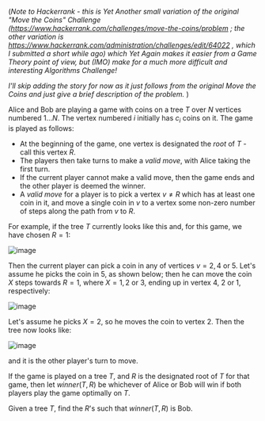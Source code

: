 (*Note to Hackerrank - this is Yet Another small variation of the original "Move the Coins" Challenge (https://www.hackerrank.com/challenges/move-the-coins/problem ; the other variation is https://www.hackerrank.com/administration/challenges/edit/64022 , which I submitted a short while ago) which Yet Again makes it easier from a Game Theory point of view, but (IMO) make for a much more difficult and interesting Algorithms Challenge!*

*I'll skip adding the story for now as it just follows from the original Move the Coins and just give a brief description of the problem.*
)

Alice and Bob are playing a game with coins on a tree $T$ over $N$ vertices numbered $1...N$. The vertex numbered $i$ initially has $c_i$ coins on it.  The game is played as follows:

- At the beginning of the game, one vertex is designated the *root* of $T$ - call this vertex $R$.
- The players then take turns to make a *valid move*, with Alice taking the first turn.
- If the current player cannot make a valid move, then the game ends and the other player is deemed the winner.
- A *valid move* for a player is to pick a vertex $v \ne R$ which has at least one coin in it, and move a single coin in $v$ to a vertex some non-zero number of steps along the path from $v$ to $R$. 

For example, if the tree $T$ currently looks like this and, for this game, we have chosen $R=1$:


![image](https://s3.amazonaws.com/hr-assets/0/1521711755-f6308f380d-counters-on-a-tree-example-move-example-1of2.png)

Then the current player can pick a coin in any of vertices $v = 2, 4$ or $5$.  Let's assume he picks the coin in $5$, as shown below; then he can move the coin $X$ steps towards $R=1$, where $X=1,2$ or $3$, ending up in vertex $4$, $2$ or $1$, respectively:


![image](https://s3.amazonaws.com/hr-assets/0/1521711917-0016648f68-counters-on-a-tree-example-move-example-2of2.png)

Let's assume he picks $X=2$, so he moves the coin to vertex $2$.  Then the tree now looks like:


![image](https://s3.amazonaws.com/hr-assets/0/1521712073-48296db0ed-counters-on-a-tree-example-move-example-3of3.png)

and it is the other player's turn to move.

If the game is played on a tree $T$, and $R$ is the designated root of $T$ for that game, then let $\textit{winner}(T, R)$ be whichever of Alice or Bob will win if both players play the game optimally on $T$.

Given a tree $T$, find the $R$'s such that $\textit{winner}(T, R)$ is Bob.

